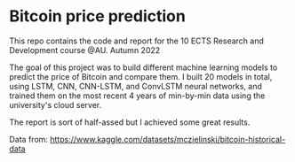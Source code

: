 # Bitcoin price prediction

This repo contains the code and report for the 10 ECTS Research and Development course @AU. Autumn 2022

The goal of this project was to build different machine learning models to predict the price of Bitcoin and compare them. I built 20 models in total, using LSTM, CNN, CNN-LSTM, and ConvLSTM neural networks, and trained them on the most recent 4 years of min-by-min data using the university's cloud server.

The report is sort of half-assed but I achieved some great results.

Data from: https://www.kaggle.com/datasets/mczielinski/bitcoin-historical-data
